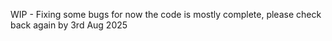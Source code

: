 WIP - Fixing some bugs for now the code is mostly complete, please check back again by 3rd Aug 2025
